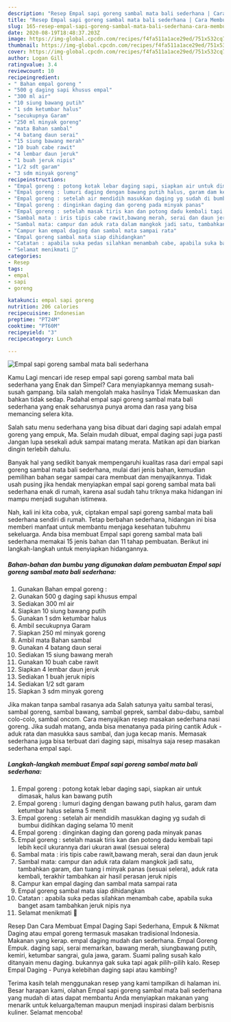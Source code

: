 ```yaml
---
description: "Resep Empal sapi goreng sambal mata bali sederhana | Cara Membuat Empal sapi goreng sambal mata bali sederhana Yang Enak dan Simpel"
title: "Resep Empal sapi goreng sambal mata bali sederhana | Cara Membuat Empal sapi goreng sambal mata bali sederhana Yang Enak dan Simpel"
slug: 165-resep-empal-sapi-goreng-sambal-mata-bali-sederhana-cara-membuat-empal-sapi-goreng-sambal-mata-bali-sederhana-yang-enak-dan-simpel
date: 2020-08-19T18:48:37.203Z
image: https://img-global.cpcdn.com/recipes/f4fa511a1ace29ed/751x532cq70/empal-sapi-goreng-sambal-mata-bali-sederhana-foto-resep-utama.jpg
thumbnail: https://img-global.cpcdn.com/recipes/f4fa511a1ace29ed/751x532cq70/empal-sapi-goreng-sambal-mata-bali-sederhana-foto-resep-utama.jpg
cover: https://img-global.cpcdn.com/recipes/f4fa511a1ace29ed/751x532cq70/empal-sapi-goreng-sambal-mata-bali-sederhana-foto-resep-utama.jpg
author: Logan Gill
ratingvalue: 3.4
reviewcount: 10
recipeingredient:
- " Bahan empal goreng "
- "500 g daging sapi khusus empal"
- "300 ml air"
- "10 siung bawang putih"
- "1 sdm ketumbar halus"
- "secukupnya Garam"
- "250 ml minyak goreng"
- "mata Bahan sambal"
- "4 batang daun serai"
- "15 siung bawang merah"
- "10 buah cabe rawit"
- "4 lembar daun jeruk"
- "1 buah jeruk nipis"
- "1/2 sdt garam"
- "3 sdm minyak goreng"
recipeinstructions:
- "Empal goreng : potong kotak lebar daging sapi, siapkan air untuk dimasak, halus kan bawang putih"
- "Empal goreng : lumuri daging dengan bawang putih halus, garam dam ketumbar halus selama 5 menit"
- "Empal goreng : setelah air mendidih masukkan daging yg sudah di bumbui didihkan daging selama 10 menit"
- "Empal goreng : dinginkan daging dan goreng pada minyak panas"
- "Empal goreng : setelah masak tiris kan dan potong dadu kembali tapi lebih kecil ukurannya dari ukuran awal (sesuai selera)"
- "Sambal mata : iris tipis cabe rawit,bawang merah, serai dan daun jeruk"
- "Sambal mata: campur dan aduk rata dalam mangkok jadi satu, tambahkan garam, dan tuang i minyak panas (sesuai selera), aduk rata kembali, terakhir tambahkan air hasil perasan jeruk nipis"
- "Campur kan empal daging dan sambal mata sampai rata"
- "Empal goreng sambal mata siap dihidangkan"
- "Catatan : apabila suka pedas silahkan menambah cabe, apabila suka banget asam tambahkan jeruk nipis nya"
- "Selamat menikmati 🤗"
categories:
- Resep
tags:
- empal
- sapi
- goreng

katakunci: empal sapi goreng 
nutrition: 206 calories
recipecuisine: Indonesian
preptime: "PT24M"
cooktime: "PT60M"
recipeyield: "3"
recipecategory: Lunch

---
```



![Empal sapi goreng sambal mata bali sederhana](https://img-global.cpcdn.com/recipes/f4fa511a1ace29ed/751x532cq70/empal-sapi-goreng-sambal-mata-bali-sederhana-foto-resep-utama.jpg)

Kamu Lagi mencari ide resep empal sapi goreng sambal mata bali sederhana yang Enak dan Simpel? Cara menyiapkannya memang susah-susah gampang. bila salah mengolah maka hasilnya Tidak Memuaskan dan bahkan tidak sedap. Padahal empal sapi goreng sambal mata bali sederhana yang enak seharusnya punya aroma dan rasa yang bisa memancing selera kita.

Salah satu menu sederhana yang bisa dibuat dari daging sapi adalah empal goreng yang empuk, Ma. Selain mudah dibuat, empal daging sapi juga pasti Jangan lupa sesekali aduk sampai matang merata. Matikan api dan biarkan dingin terlebih dahulu.

Banyak hal yang sedikit banyak mempengaruhi kualitas rasa dari empal sapi goreng sambal mata bali sederhana, mulai dari jenis bahan, kemudian pemilihan bahan segar sampai cara membuat dan menyajikannya. Tidak usah pusing jika hendak menyiapkan empal sapi goreng sambal mata bali sederhana enak di rumah, karena asal sudah tahu triknya maka hidangan ini mampu menjadi suguhan istimewa.


Nah, kali ini kita coba, yuk, ciptakan empal sapi goreng sambal mata bali sederhana sendiri di rumah. Tetap berbahan sederhana, hidangan ini bisa memberi manfaat untuk membantu menjaga kesehatan tubuhmu sekeluarga. Anda bisa membuat Empal sapi goreng sambal mata bali sederhana memakai 15 jenis bahan dan 11 tahap pembuatan. Berikut ini langkah-langkah untuk menyiapkan hidangannya.

<!--inarticleads1-->

##### Bahan-bahan dan bumbu yang digunakan dalam pembuatan Empal sapi goreng sambal mata bali sederhana:

1. Gunakan  Bahan empal goreng :
1. Gunakan 500 g daging sapi khusus empal
1. Sediakan 300 ml air
1. Siapkan 10 siung bawang putih
1. Gunakan 1 sdm ketumbar halus
1. Ambil secukupnya Garam
1. Siapkan 250 ml minyak goreng
1. Ambil mata Bahan sambal
1. Gunakan 4 batang daun serai
1. Sediakan 15 siung bawang merah
1. Gunakan 10 buah cabe rawit
1. Siapkan 4 lembar daun jeruk
1. Sediakan 1 buah jeruk nipis
1. Sediakan 1/2 sdt garam
1. Siapkan 3 sdm minyak goreng


Jika makan tanpa sambal rasanya ada Salah satunya yaitu sambal terasi, sambal goreng, sambal bawang, sambal geprek, sambal dabu-dabu, sambal colo-colo, sambal oncom. Cara menyajikan resep masakan sederhana nasi goreng. Jika sudah matang, anda bisa menatanya pada piring cantik Aduk - aduk rata dan masukka saus sambal, dan juga kecap manis. Memasak sederhana juga bisa terbuat dari daging sapi, misalnya saja resep masakan sederhana empal sapi. 

<!--inarticleads2-->

##### Langkah-langkah membuat Empal sapi goreng sambal mata bali sederhana:

1. Empal goreng : potong kotak lebar daging sapi, siapkan air untuk dimasak, halus kan bawang putih
1. Empal goreng : lumuri daging dengan bawang putih halus, garam dam ketumbar halus selama 5 menit
1. Empal goreng : setelah air mendidih masukkan daging yg sudah di bumbui didihkan daging selama 10 menit
1. Empal goreng : dinginkan daging dan goreng pada minyak panas
1. Empal goreng : setelah masak tiris kan dan potong dadu kembali tapi lebih kecil ukurannya dari ukuran awal (sesuai selera)
1. Sambal mata : iris tipis cabe rawit,bawang merah, serai dan daun jeruk
1. Sambal mata: campur dan aduk rata dalam mangkok jadi satu, tambahkan garam, dan tuang i minyak panas (sesuai selera), aduk rata kembali, terakhir tambahkan air hasil perasan jeruk nipis
1. Campur kan empal daging dan sambal mata sampai rata
1. Empal goreng sambal mata siap dihidangkan
1. Catatan : apabila suka pedas silahkan menambah cabe, apabila suka banget asam tambahkan jeruk nipis nya
1. Selamat menikmati 🤗


Resep Dan Cara Membuat Empal Daging Sapi Sederhana, Empuk &amp; Nikmat Daging atau empal goreng termasuk masakan tradisional Indonesia. Makanan yang kerap. empal daging mudah dan sederhana. Empal Goreng Empuk. daging sapi, serai memarkan, bawang merah, siungbawang putih, kemiri, ketumbar sangrai, gula jawa, garam. Suami paling susah kalo ditanyain menu daging. bukannya gak suka tapi agak pilih-pilih kalo. Resep Empal Daging - Punya kelebihan daging sapi atau kambing? 

Terima kasih telah menggunakan resep yang kami tampilkan di halaman ini. Besar harapan kami, olahan Empal sapi goreng sambal mata bali sederhana yang mudah di atas dapat membantu Anda menyiapkan makanan yang menarik untuk keluarga/teman maupun menjadi inspirasi dalam berbisnis kuliner. Selamat mencoba!
